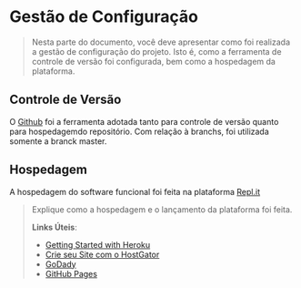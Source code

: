 # Gestão de Configuração

> Nesta parte do documento, você deve apresentar como foi realizada a
> gestão de configuração do projeto. Isto é, como a ferramenta de
> controle de versão foi configurada, bem como a hospedagem da
> plataforma.

## Controle de Versão

O [Github](https://github.com) foi a ferramenta adotada tanto para controle de versão quanto para hospedagemdo 
repositório. Com relação à branchs, foi utilizada somente a branck master.


## Hospedagem

A hospedagem do software funcional foi feita na plataforma [Repl.it](https://replit.com/~?from=landing)
> Explique como a hospedagem e o lançamento da plataforma foi feita.
>
> **Links Úteis**:
>
> - [Getting Started with Heroku](https://devcenter.heroku.com/start)
> - [Crie seu Site com o
>   HostGator](https://www.hostgator.com.br/como-publicar-seu-site)
> - [GoDady](https://br.godaddy.com/how-to)
> - [GitHub Pages](https://pages.github.com/)
